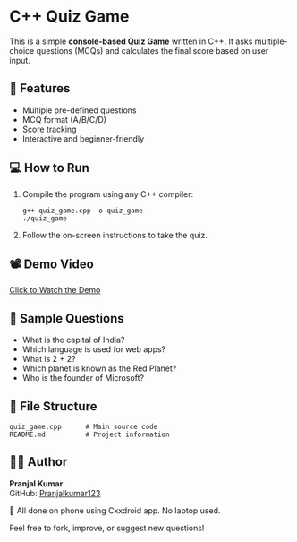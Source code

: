 # C++ Quiz Game

This is a simple **console-based Quiz Game** written in C++.
It asks multiple-choice questions (MCQs) and calculates the final score based on user input.

## 📌 Features

- Multiple pre-defined questions  
- MCQ format (A/B/C/D)  
- Score tracking  
- Interactive and beginner-friendly  

## 💻 How to Run

1. Compile the program using any C++ compiler:
   ```
   g++ quiz_game.cpp -o quiz_game
   ./quiz_game
   ```

2. Follow the on-screen instructions to take the quiz.

## 📽️ Demo Video

[Click to Watch the Demo](https://drive.google.com/file/d/1t9H-cKPIWvHHUDkxn0evzleZvpuPAPwS/view?usp=drivesdk)

## 🧠 Sample Questions

- What is the capital of India?
- Which language is used for web apps?
- What is 2 + 2?
- Which planet is known as the Red Planet?
- Who is the founder of Microsoft?

## 📁 File Structure

```
quiz_game.cpp      # Main source code  
README.md          # Project information
```

## 🙋‍♂️ Author

**Pranjal Kumar**  
GitHub: [Pranjalkumar123](https://github.com/Pranjalkumar123)

📱 All done on phone using Cxxdroid app. No laptop used. 

Feel free to fork, improve, or suggest new questions!
